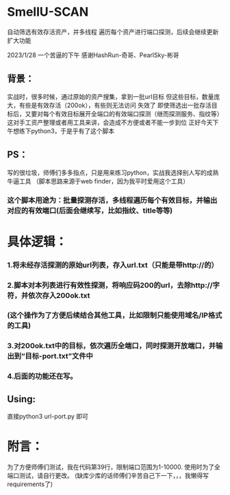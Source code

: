 # SmellU-SCAN
自动筛选有效存活资产，并多线程 遍历每个资产进行端口探测，后续会继续更新扩大功能

2023/1/28  一个苦逼的下午
感谢HashRun-奇哥、PearlSky-彬哥

## 背景：

实战时，很多时候，通过原始的资产搜集，拿到一批url目标
但这些目标，数量庞大，有些是有效存活（200ok），有些则无法访问 失效了
即使筛选出一批存活目标后，又要对每个有效目标展开全端口的有效端口探测（继而探测服务、指纹等）
这对手工资产整理或者用工具来讲，会造成不方便或者不能一步到位
正好今天下午想练下python3，于是乎有了这个脚本



## PS：
写的很垃圾，师傅们多多指点，只是用来练习python，实战我选择别人写的成熟牛逼工具
（脚本思路来源于web finder，因为我平时爱用这个工具）



### 这个脚本用途为：批量探测存活，多线程遍历每个有效目标，并输出对应的有效端口(后面会继续写，比如指纹、title等等)



# 具体逻辑：

### 1.将未经存活探测的原始url列表，存入url.txt（只能是带http://的）
### 2.脚本对本列表进行有效性探测，将响应码200的url，去除http://字符，并依次存入200ok.txt
###    (这个操作为了方便后续结合其他工具，比如限制只能使用域名/IP格式的工具)
### 3.对200ok.txt中的目标，依次遍历全端口，同时探测开放端口，并输出到“目标-port.txt”文件中
### 4.后面的功能还在写。




## Using:  
直接python3 url-port.py 即可



# 附言：

为了方便师傅们测试，我在代码第39行，限制端口范围为1-10000.
使用时为了全端口测试，请自行更改。
(缺库少库的话师傅们辛苦自己下一下，，，我懒得写requirements了)






